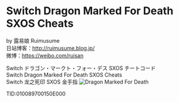# Switch Dragon Marked For Death SXOS Cheats
by 露易娘 Ruimusume</br>
日站博客：http://ruimusume.blog.jp/</br>
微博：https://weibo.com/ruisan</br>

Switch ドラゴン・マークト・フォー・デス SXOS チートコード</br>
Switch Dragon Marked For Death SXOS Cheats</br>
Switch 龙之死印 SXOS 金手指
<img src="https://pbs.twimg.com/media/DyNAuvTUUAAPdQl.jpg" alt="Dragon Marked For Death"/>

TID:010089700150E000
